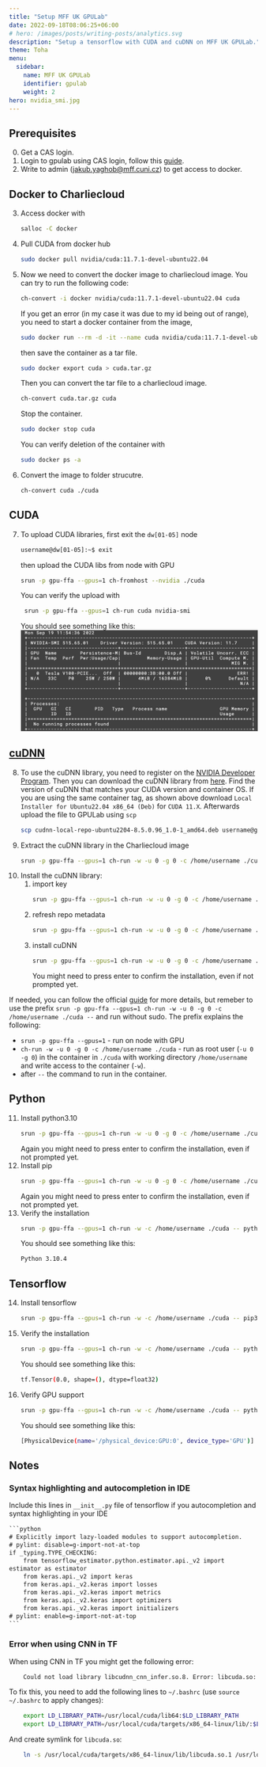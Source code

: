 ```yaml
---
title: "Setup MFF UK GPULab"
date: 2022-09-18T08:06:25+06:00
# hero: /images/posts/writing-posts/analytics.svg
description: "Setup a tensorflow with CUDA and cuDNN on MFF UK GPULab."
theme: Toha
menu:
  sidebar:
    name: MFF UK GPULab
    identifier: gpulab
    weight: 2
hero: nvidia_smi.jpg
---
```


## Prerequisites
0. Get a CAS login.
1. Login to gpulab using CAS login, follow this [guide](https://gitlab.mff.cuni.cz/mff/hpc/clusters#installed-software-on-clusters). 
2. Write to admin (jakub.yaghob@mff.cuni.cz) to get access to docker.

## Docker to Charliecloud
3. Access docker with 
    ```bash
    salloc -C docker
    ```
4. Pull CUDA from docker hub
    ```bash
    sudo docker pull nvidia/cuda:11.7.1-devel-ubuntu22.04
    ```
5. Now we need to convert the docker image to charliecloud image. 
You can try to run the following code:
    ```bash
    ch-convert -i docker nvidia/cuda:11.7.1-devel-ubuntu22.04 cuda
    ```
    If you get an error (in my case it was due to my id being out of range), you need to start a docker container from the image,
    ```bash
    sudo docker run --rm -d -it --name cuda nvidia/cuda:11.7.1-devel-ubuntu22.04 bash
    ```
    then save the container as a tar file.
    ```bash
    sudo docker export cuda > cuda.tar.gz
    ```
    Then you can convert the tar file to a charliecloud image.
    ```bash
    ch-convert cuda.tar.gz cuda
    ```
    Stop the container.
    ```bash
    sudo docker stop cuda
    ```
    You can verify deletion of the container with
    ```bash
    sudo docker ps -a
    ```
6. Convert the image to folder strucutre.
    ```bash
    ch-convert cuda ./cuda
    ``` 
## CUDA
7. To upload CUDA libraries, first exit the `dw[01-05]` node
    ```bash
    username@dw[01-05]:~$ exit
    ```
    then upload the CUDA libs from node with GPU
    ```bash
    srun -p gpu-ffa --gpus=1 ch-fromhost --nvidia ./cuda
    ```
    You can verify the upload with
    ```bash
     srun -p gpu-ffa --gpus=1 ch-run cuda nvidia-smi
    ```
    You should see something like this:
    ![nvidia-smi](nvidia_smi.jpg)

## [cuDNN](https://docs.nvidia.com/deeplearning/cudnn/install-guide/index.html)
8. To use the cuDNN library, you need to register on the [NVIDIA Developer Program](https://developer.nvidia.com/developer-program). Then you can download the cuDNN library from [here](https://developer.nvidia.com/rdp/cudnn-download). Find the version of cuDNN that matches your CUDA version and container OS. If you are using the same container tag, as shown above download `Local Installer for Ubuntu22.04 x86_64 (Deb)` for `CUDA 11.X`. Afterwards upload the file to GPULab using `scp`
    ```bash
    scp cudnn-local-repo-ubuntu2204-8.5.0.96_1.0-1_amd64.deb username@gpulab:~/
    ```
9. Extract the cuDNN library in the Charliecloud image
    ```bash
    srun -p gpu-ffa --gpus=1 ch-run -w -u 0 -g 0 -c /home/username ./cuda -- dpkg -i cudnn-local-repo-ubuntu2204-8.5.0.96_1.0-1_amd64.deb
    ```
10. Install the cuDNN library:
    1. import key
        ```bash
        srun -p gpu-ffa --gpus=1 ch-run -w -u 0 -g 0 -c /home/username ./cuda -- cp /var/cudnn-local-repo-ubuntu2204-8.5.0.96/cudnn-local-7ED72349-keyring.gpg /usr/share/keyrings/
        ```
    3. refresh repo metadata
        ```bash
        srun -p gpu-ffa --gpus=1 ch-run -w -u 0 -g 0 -c /home/username ./cuda -- apt-get update
        ```
    4. install cuDNN
        ```bash
        srun -p gpu-ffa --gpus=1 ch-run -w -u 0 -g 0 -c /home/username ./cuda -- apt-get install libcudnn8=8.5.0.96-1+cuda11.7
        ```
        You might need to press enter to confirm the installation, even if not prompted yet. 

If needed, you can follow the official [guide](https://docs.nvidia.com/deeplearning/cudnn/install-guide/index.html) for more details, but remeber to use the prefix `srun -p gpu-ffa --gpus=1 ch-run -w -u 0 -g 0 -c /home/username ./cuda --` and run without sudo. 
The prefix explains the following: 
- `srun -p gpu-ffa --gpus=1` - run on node with GPU
- `ch-run -w -u 0 -g 0 -c /home/username ./cuda` - run as root user (`-u 0 -g 0`) in the container in `./cuda` with working directory `/home/username` and write access to the container (`-w`).
- after `--`  the command to run in the container.

## Python
11. Install python3.10
    ```bash
    srun -p gpu-ffa --gpus=1 ch-run -w -u 0 -g 0 -c /home/username ./cuda -- apt-get install python3
    ```
    Again you might need to press enter to confirm the installation, even if not prompted yet.
12. Install pip
    ```bash
    srun -p gpu-ffa --gpus=1 ch-run -w -u 0 -g 0 -c /home/username ./cuda -- apt-get install python3-pip
    ```
    Again you might need to press enter to confirm the installation, even if not prompted yet.
13. Verify the installation
    ```bash
    srun -p gpu-ffa --gpus=1 ch-run -w -c /home/username ./cuda -- python3 --version
    ```
    You should see something like this:
    ```bash
    Python 3.10.4
    ```
## Tensorflow
14. Install tensorflow
    ```bash
    srun -p gpu-ffa --gpus=1 ch-run -w -c /home/username ./cuda -- pip3 install tensorflow
    ```
15. Verify the installation
    ```bash
    srun -p gpu-ffa --gpus=1 ch-run -w -c /home/username ./cuda -- python3 -c "import tensorflow as tf; print(tf.reduce_sum(tf.random.normal([1000, 1000])))"
    ```
    You should see something like this:
    ```bash
    tf.Tensor(0.0, shape=(), dtype=float32)
    ```
16. Verify GPU support
    ```bash
    srun -p gpu-ffa --gpus=1 ch-run -w -c /home/username ./cuda -- python3 -c "import tensorflow as tf; print(tf.config.list_physical_devices('GPU'))"
    ```
    You should see something like this:
    ```bash
    [PhysicalDevice(name='/physical_device:GPU:0', device_type='GPU')]
    ```
## Notes
### Syntax highlighting and autocompletion in IDE
Include this lines in `__init__.py` file of tensorflow if you autocompletion and syntax highlighting in your IDE

    ```python
    # Explicitly import lazy-loaded modules to support autocompletion.
    # pylint: disable=g-import-not-at-top
    if _typing.TYPE_CHECKING:
        from tensorflow_estimator.python.estimator.api._v2 import estimator as estimator
        from keras.api._v2 import keras
        from keras.api._v2.keras import losses
        from keras.api._v2.keras import metrics
        from keras.api._v2.keras import optimizers
        from keras.api._v2.keras import initializers
    # pylint: enable=g-import-not-at-top
    ```
### Error when using CNN in TF
When using CNN in TF you might get the following error:
```bash
    Could not load library libcudnn_cnn_infer.so.8. Error: libcuda.so: cannot open shared object file: No such file or directory
```
To fix this, you need to add the following lines to `~/.bashrc` (use `source ~/.bashrc` to apply changes):
```bash
    export LD_LIBRARY_PATH=/usr/local/cuda/lib64:$LD_LIBRARY_PATH
    export LD_LIBRARY_PATH=/usr/local/cuda/targets/x86_64-linux/lib/:$LD_LIBRARY_PATH
```
And create symlink for `libcuda.so`:
```bash
    ln -s /usr/local/cuda/targets/x86_64-linux/lib/libcuda.so.1 /usr/local/cuda/targets/x86_64-linux/lib/libcuda.so
```